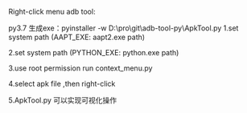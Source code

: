 Right-click menu adb tool:


py3.7
生成exe：pyinstaller -w  D:\pro\git\adb-tool-py\ApkTool.py
1.set system path (AAPT_EXE: aapt2.exe  path)

2.set system path (PYTHON_EXE: python.exe  path)

3.use root permission run  context_menu.py

4.select apk file ,then right-click

5.ApkTool.py 可以实现可视化操作

